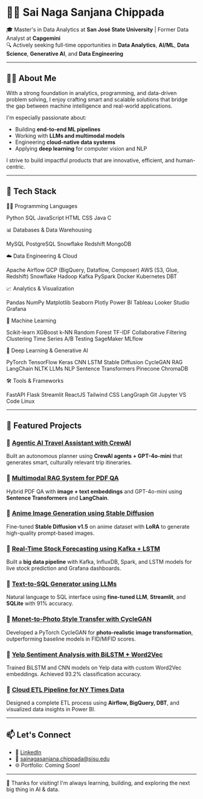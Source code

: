 # 👩‍💻 Sai Naga Sanjana Chippada

🎓 Master's in Data Analytics at **San José State University** | Former Data Analyst at **Capgemini**  
🔍 Actively seeking full-time opportunities in **Data Analytics**, **AI/ML**, **Data Science**, **Generative AI**, and **Data Engineering**

---

## 🙋‍♀️ About Me

With a strong foundation in analytics, programming, and data-driven problem solving, I enjoy crafting smart and scalable solutions that bridge the gap between machine intelligence and real-world applications.

I'm especially passionate about:
- Building **end-to-end ML pipelines**
- Working with **LLMs and multimodal models**
- Engineering **cloud-native data systems**
- Applying **deep learning** for computer vision and NLP

I strive to build impactful products that are innovative, efficient, and human-centric.

---

## 🧰 Tech Stack



🧑‍💻 Programming Languages

Python SQL JavaScript HTML CSS Java C

📊 Databases & Data Warehousing

MySQL PostgreSQL Snowflake Redshift MongoDB

☁️ Data Engineering & Cloud

Apache Airflow GCP (BigQuery, Dataflow, Composer) AWS (S3, Glue, Redshift) Snowflake Hadoop Kafka PySpark Docker Kubernetes DBT

📈 Analytics & Visualization

Pandas NumPy Matplotlib Seaborn Plotly Power BI Tableau Looker Studio Grafana

🤖 Machine Learning

Scikit-learn XGBoost k-NN Random Forest TF-IDF Collaborative Filtering Clustering Time Series A/B Testing SageMaker MLflow

🧠 Deep Learning & Generative AI

PyTorch TensorFlow Keras CNN LSTM Stable Diffusion CycleGAN RAG LangChain NLTK LLMs NLP Sentence Transformers Pinecone ChromaDB

🛠️ Tools & Frameworks

FastAPI Flask Streamlit ReactJS Tailwind CSS LangGraph Git Jupyter VS Code Linux



---

## 🚀 Featured Projects

### 🔹 [Agentic AI Travel Assistant with CrewAI](#)
Built an autonomous planner using **CrewAI agents + GPT-4o-mini** that generates smart, culturally relevant trip itineraries.

### 🔹 [Multimodal RAG System for PDF QA](#)  
Hybrid PDF QA with **image + text embeddings** and GPT-4o-mini using **Sentence Transformers** and **LangChain**.

### 🔹 [Anime Image Generation using Stable Diffusion](#)  
Fine-tuned **Stable Diffusion v1.5** on anime dataset with **LoRA** to generate high-quality prompt-based images.

### 🔹 [Real-Time Stock Forecasting using Kafka + LSTM](#)  
Built a **big data pipeline** with Kafka, InfluxDB, Spark, and LSTM models for live stock prediction and Grafana dashboards.

### 🔹 [Text-to-SQL Generator using LLMs](#)  
Natural language to SQL interface using **fine-tuned LLM**, **Streamlit**, and **SQLite** with 91% accuracy.

### 🔹 [Monet-to-Photo Style Transfer with CycleGAN](#)  
Developed a PyTorch CycleGAN for **photo-realistic image transformation**, outperforming baseline models in FID/MiFID scores.

### 🔹 [Yelp Sentiment Analysis with BiLSTM + Word2Vec](#)  
Trained BiLSTM and CNN models on Yelp data with custom Word2Vec embeddings. Achieved 93.2% classification accuracy.

### 🔹 [Cloud ETL Pipeline for NY Times Data](#)  
Designed a complete ETL process using **Airflow, BigQuery, DBT**, and visualized data insights in Power BI.

---

## 📫 Let's Connect

- 🔗 [LinkedIn](https://www.linkedin.com/in/sainagasanjana)
- 📧 sainagasanjana.chippada@sjsu.edu
- 🌐 Portfolio: Coming Soon!


---

🌟 Thanks for visiting! I'm always learning, building, and exploring the next big thing in AI & data.

